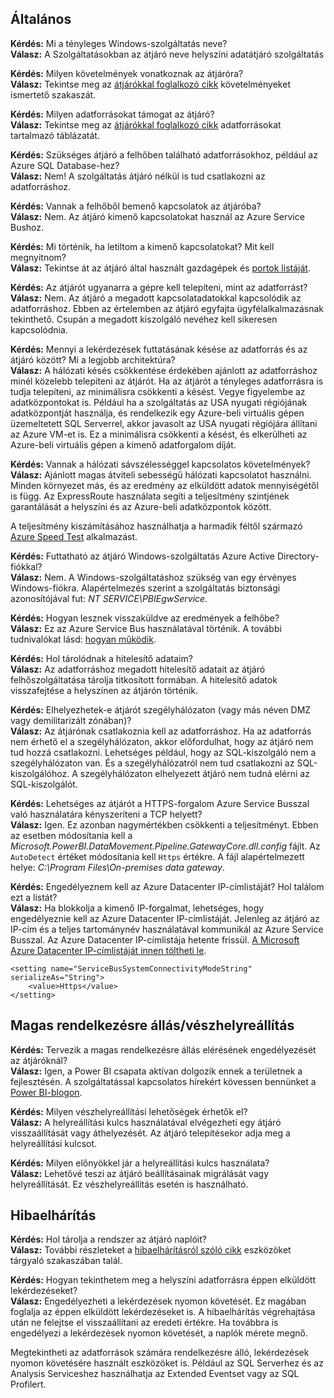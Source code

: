 ## <a name="general"></a>Általános
**Kérdés:** Mi a tényleges Windows-szolgáltatás neve?  
**Válasz:** A Szolgáltatásokban az átjáró neve helyszíni adatátjáró szolgáltatás

**Kérdés:** Milyen követelmények vonatkoznak az átjáróra?  
**Válasz:** Tekintse meg az [átjárókkal foglalkozó cikk](../service-gateway-onprem.md) követelményeket ismertető szakaszát.

**Kérdés:** Milyen adatforrásokat támogat az átjáró?  
**Válasz:** Tekintse meg az [átjárókkal foglalkozó cikk](../service-gateway-onprem.md) adatforrásokat tartalmazó táblázatát.

**Kérdés:** Szükséges átjáró a felhőben található adatforrásokhoz, például az Azure SQL Database-hez?  
**Válasz:** Nem! A szolgáltatás átjáró nélkül is tud csatlakozni az adatforráshoz.

**Kérdés:** Vannak a felhőből bemenő kapcsolatok az átjáróba?  
**Válasz:** Nem. Az átjáró kimenő kapcsolatokat használ az Azure Service Bushoz.

**Kérdés:** Mi történik, ha letiltom a kimenő kapcsolatokat? Mit kell megnyitnom?  
**Válasz:** Tekintse át az átjáró által használt gazdagépek és [portok listáját](../service-gateway-onprem.md#ports).

**Kérdés:** Az átjárót ugyanarra a gépre kell telepíteni, mint az adatforrást?  
**Válasz:** Nem. Az átjáró a megadott kapcsolatadatokkal kapcsolódik az adatforráshoz. Ebben az értelemben az átjáró egyfajta ügyfélalkalmazásnak tekinthető. Csupán a megadott kiszolgáló nevéhez kell sikeresen kapcsolódnia.

**Kérdés:** Mennyi a lekérdezések futtatásának késése az adatforrás és az átjáró között? Mi a legjobb architektúra?  
**Válasz:** A hálózati késés csökkentése érdekében ajánlott az adatforráshoz minél közelebb telepíteni az átjárót. Ha az átjárót a tényleges adatforrásra is tudja telepíteni, az minimálisra csökkenti a késést. Vegye figyelembe az adatközpontokat is. Például ha a szolgáltatás az USA nyugati régiójának adatközpontját használja, és rendelkezik egy Azure-beli virtuális gépen üzemeltetett SQL Serverrel, akkor javasolt az USA nyugati régiójára állítani az Azure VM-et is. Ez a minimálisra csökkenti a késést, és elkerülheti az Azure-beli virtuális gépen a kimenő adatforgalom díját.

**Kérdés:** Vannak a hálózati sávszélességgel kapcsolatos követelmények?  
**Válasz:** Ajánlott magas átviteli sebességű hálózati kapcsolatot használni. Minden környezet más, és az eredmény az elküldött adatok mennyiségétől is függ. Az ExpressRoute használata segíti a teljesítmény szintjének garantálását a helyszíni és az Azure-beli adatközpontok között.

A teljesítmény kiszámításához használhatja a harmadik féltől származó [Azure Speed Test](http://azurespeedtest.azurewebsites.net/) alkalmazást.

**Kérdés:** Futtatható az átjáró Windows-szolgáltatás Azure Active Directory-fiókkal?  
**Válasz:** Nem. A Windows-szolgáltatáshoz szükség van egy érvényes Windows-fiókra. Alapértelmezés szerint a szolgáltatás biztonsági azonosítójával fut: *NT SERVICE\PBIEgwService*.

**Kérdés:** Hogyan lesznek visszaküldve az eredmények a felhőbe?  
**Válasz:** Ez az Azure Service Bus használatával történik. A további tudnivalókat lásd: [hogyan működik](../service-gateway-onprem.md#how-the-gateway-works).

**Kérdés:** Hol tárolódnak a hitelesítő adataim?  
**Válasz:** Az adatforráshoz megadott hitelesítő adatait az átjáró felhőszolgáltatása tárolja titkosított formában. A hitelesítő adatok visszafejtése a helyszínen az átjárón történik.

**Kérdés:** Elhelyezhetek-e átjárót szegélyhálózaton (vagy más néven DMZ vagy demilitarizált zónában)?  
**Válasz:** Az átjárónak csatlakoznia kell az adatforráshoz. Ha az adatforrás nem érhető el a szegélyhálózaton, akkor előfordulhat, hogy az átjáró nem tud hozzá csatlakozni. Lehetséges például, hogy az SQL-kiszolgáló nem a szegélyhálózaton van. És a szegélyhálózatról nem tud csatlakozni az SQL-kiszolgálóhoz. A szegélyhálózaton elhelyezett átjáró nem tudná elérni az SQL-kiszolgálót.

**Kérdés:** Lehetséges az átjárót a HTTPS-forgalom Azure Service Busszal való használatára kényszeríteni a TCP helyett?  
**Válasz:** Igen. Ez azonban nagymértékben csökkenti a teljesítményt. Ebben az esetben módosítania kell a *Microsoft.PowerBI.DataMovement.Pipeline.GatewayCore.dll.config* fájlt. Az `AutoDetect` értéket módosítania kell `Https` értékre. A fájl alapértelmezett helye: *C:\Program Files\On-premises data gateway*.

**Kérdés:** Engedélyeznem kell az Azure Datacenter IP-címlistáját? Hol találom ezt a listát?  
**Válasz:** Ha blokkolja a kimenő IP-forgalmat, lehetséges, hogy engedélyeznie kell az Azure Datacenter IP-címlistáját. Jelenleg az átjáró az IP-cím és a teljes tartománynév használatával kommunikál az Azure Service Busszal. Az Azure Datacenter IP-címlistája hetente frissül. [A Microsoft Azure Datacenter IP-címlistáját innen töltheti le](https://www.microsoft.com/download/details.aspx?id=41653).

```
<setting name="ServiceBusSystemConnectivityModeString" serializeAs="String">
    <value>Https</value>
</setting>
```

## <a name="high-availabilitydisaster-recovery"></a>Magas rendelkezésre állás/vészhelyreállítás
**Kérdés:** Tervezik a magas rendelkezésre állás elérésének engedélyezését az átjáróknál?  
**Válasz:** Igen, a Power BI csapata aktívan dolgozik ennek a területnek a fejlesztésén. A szolgáltatással kapcsolatos hírekért kövessen bennünket a [Power BI-blogon](https://powerbi.microsoft.com/blog/).

**Kérdés:** Milyen vészhelyreállítási lehetőségek érhetők el?  
**Válasz:** A helyreállítási kulcs használatával elvégezheti egy átjáró visszaállítását vagy áthelyezését. Az átjáró telepítésekor adja meg a helyreállítási kulcsot.

**Kérdés:** Milyen előnyökkel jár a helyreállítási kulcs használata?  
**Válasz:** Lehetővé teszi az átjáró beállításainak migrálását vagy helyreállítását. Ez vészhelyreállítás esetén is használható.

## <a name="troubleshooting"></a>Hibaelhárítás
**Kérdés:** Hol tárolja a rendszer az átjáró naplóit?  
**Válasz:** További részleteket a [hibaelhárításról szóló cikk](../service-gateway-onprem-tshoot.md#tools-for-troubleshooting) eszközöket tárgyaló szakaszában talál.

**Kérdés:** Hogyan tekinthetem meg a helyszíni adatforrásra éppen elküldött lekérdezéseket?  
**Válasz:** Engedélyezheti a lekérdezések nyomon követését.  Ez magában foglalja az éppen elküldött lekérdezéseket is. A hibaelhárítás végrehajtása után ne felejtse el visszaállítani az eredeti értékre. Ha továbbra is engedélyezi a lekérdezések nyomon követését, a naplók mérete megnő.

Megtekintheti az adatforrások számára rendelkezésre álló, lekérdezések nyomon követésére használt eszközöket is. Például az SQL Serverhez és az Analysis Serviceshez használhatja az Extended Eventset vagy az SQL Profilert.

